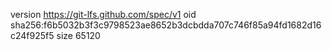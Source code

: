 version https://git-lfs.github.com/spec/v1
oid sha256:f6b5032b3f3c9798523ae8652b3dcbdda707c746f85a94fd1682d16c24f925f5
size 65120
